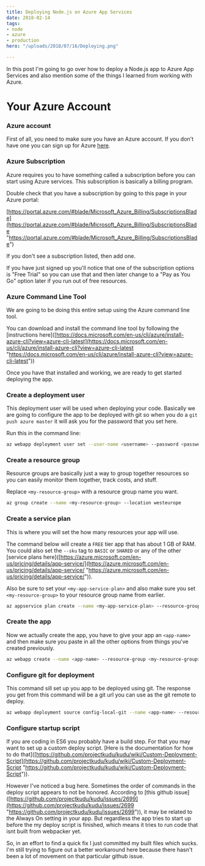 ```yaml
---
title: Deploying Node.js on Azure App Services
date: 2018-02-14
tags:
- node
- azure
- production
hero: "/uploads/2018/07/16/Deploying.png"

---
```

In this post I'm going to go over how to deploy a Node.js app to Azure App Services and also mention some of the things I learned from working with Azure.

# Your Azure Account

### Azure account

First of all, you need to make sure you have an Azure account. If you don't have one you can sign up for Azure [here](https://azure.microsoft.com/free/ "Azure Signup").

### Azure Subscription

Azure requires you to have something called a subscription before you can start using Azure services. This subscription is basically a billing program.

Double check that you have a subscription by going to this page in your Azure portal:

[https://portal.azure.com/#blade/Microsoft_Azure_Billing/SubscriptionsBlade](https://portal.azure.com/#blade/Microsoft_Azure_Billing/SubscriptionsBlade "https://portal.azure.com/#blade/Microsoft_Azure_Billing/SubscriptionsBlade")

If you don't see a subscription listed, then add one.

If you have just signed up you'll notice that one of the subscription options is "Free Trial" so you can use that and then later change to a "Pay as You Go" option later if you run out of free resources.

### Azure Command Line Tool

We are going to be doing this entire setup using the Azure command line tool.

You can download and install the command line tool by following the \[instructions here\]([https://docs.microsoft.com/en-us/cli/azure/install-azure-cli?view=azure-cli-latest](https://docs.microsoft.com/en-us/cli/azure/install-azure-cli?view=azure-cli-latest "https://docs.microsoft.com/en-us/cli/azure/install-azure-cli?view=azure-cli-latest"))

Once you have that installed and working, we are ready to get started deploying the app.

### Create a deployment user

This deployment user will be used when deploying your code. Basically we are going to configure the app to be deployed with git so when you do a `git push azure master` it will ask you for the password that you set here.

Run this in the command line:

```bash
az webapp deployment user set --user-name <username> --password <password>
```

### Create a resource group

Resource groups are basically just a way to group together resources so you can easily monitor them together, track costs, and stuff.

Replace `<my-resource-group>` with a resource group name you want.

```bash
az group create --name <my-resource-group> --location westeurope
```

### Create a service plan

This is where you will set the how many resources your app will use.

The command below will create a `FREE` tier app that has about 1 GB of RAM. You could also set the `--sku` tag to `BASIC` or `SHARED` or any of the other \[service plans here\]([https://azure.microsoft.com/en-us/pricing/details/app-service/](https://azure.microsoft.com/en-us/pricing/details/app-service/ "https://azure.microsoft.com/en-us/pricing/details/app-service/")).

Also be sure to set your `<my-app-service-plan>` and also make sure you set `<my-resource-group>` to your resource group name from earlier.

```bash
az appservice plan create --name <my-app-service-plan> --resource-group <my-resource-group> --sku FREE
```

### Create the app

Now we actually create the app, you have to give your app an `<app-name>` and then make sure you paste in all the other options from things you've created previously.

```bash
az webapp create --name <app-name> --resource-group <my-resource-group> --plan <my-app-service-plan>
```

### Configure git for deployment

This command sill set up you app to be deployed using git. The response you get from this command will be a git url you can use as the git remote to deploy.

```bash
az webapp deployment source config-local-git --name <app-name> --resource-group <my-resource-group> --query url --output tsv
```

### Configure startup script

If you are coding in ES6 you probably have a build step. For that you may want to set up a custom deploy script. \[Here is the documentation for how to do that\]([https://github.com/projectkudu/kudu/wiki/Custom-Deployment-Script](https://github.com/projectkudu/kudu/wiki/Custom-Deployment-Script "https://github.com/projectkudu/kudu/wiki/Custom-Deployment-Script")).

However I've noticed a bug here. Sometimes the order of commands in the deploy script appears to not be honored. According to \[this github issue\]([https://github.com/projectkudu/kudu/issues/2699](https://github.com/projectkudu/kudu/issues/2699 "https://github.com/projectkudu/kudu/issues/2699")), it may be related to the Always On setting in your app. But regardless the app tries to start up before the my deploy script is finished, which means it tries to run code that isnt built from webpacker yet.

So, in an effort to find a quick fix I just committed my built files which sucks. I'm still trying to figure out a better workaround here because there hasn't been a lot of movement on that particular github issue.